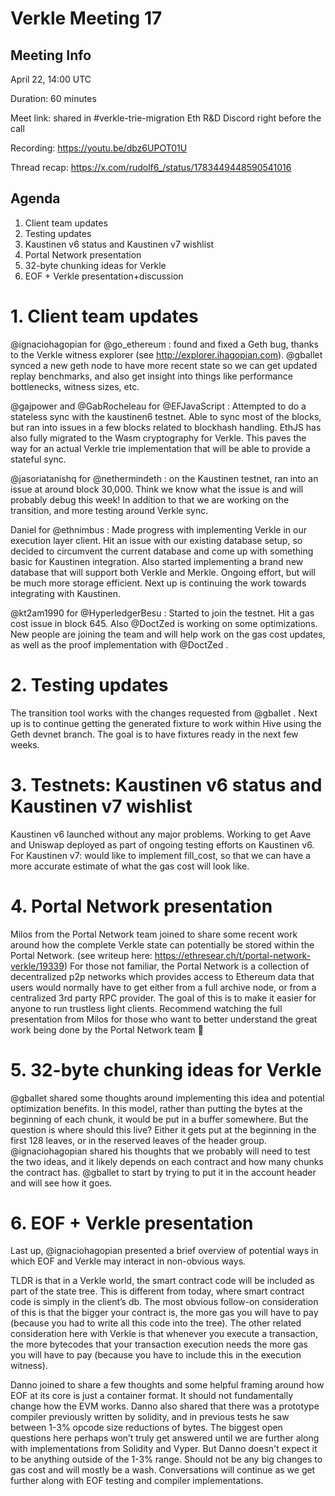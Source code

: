 # Verkle Meeting 17

## Meeting Info

April 22, 14:00 UTC

Duration: 60 minutes

Meet link: shared in #verkle-trie-migration Eth R&D Discord right before the call

Recording: https://youtu.be/dbz6UPOT01U

Thread recap: https://x.com/rudolf6_/status/1783449448590541016

## Agenda

1. Client team updates
2. Testing updates
3. Kaustinen v6 status and Kaustinen v7 wishlist
4. Portal Network presentation
5. 32-byte chunking ideas for Verkle
6. EOF + Verkle presentation+discussion

# 1. Client team updates
@ignaciohagopian
 for 
@go_ethereum
: found and fixed a Geth bug, thanks to the Verkle witness explorer (see http://explorer.ihagopian.com). 
@gballet
 synced a new geth node to have more recent state so we can get updated replay benchmarks, and also get insight into things like performance bottlenecks, witness sizes, etc. 

@gajpower
 and 
@GabRocheleau
 for 
@EFJavaScript
: Attempted to do a stateless sync with the kaustinen6 testnet. Able to sync most of the blocks, but ran into issues in a few blocks related to blockhash handling. EthJS has also fully migrated to the Wasm cryptography for Verkle. This paves the way for an actual Verkle trie implementation that will be able to provide a stateful sync.

@jasoriatanishq
 for 
@nethermindeth
: on the Kaustinen testnet, ran into an issue at around block 30,000. Think we know what the issue is and will probably debug this week! In addition to that we are working on the transition, and more testing around Verkle sync.

Daniel for 
@ethnimbus
: Made progress with implementing Verkle in our execution layer client. Hit an issue with our existing database setup, so decided to circumvent the current database and come up with something basic for Kaustinen integration. Also started implementing a brand new database that will support both Verkle and Merkle. Ongoing effort, but will be much more storage efficient. Next up is continuing the work towards integrating with Kaustinen.

@kt2am1990
 for 
@HyperledgerBesu
: Started to join the testnet. Hit a gas cost issue in block 645. Also 
@DoctZed
 is working on some optimizations. New people are joining the team and will help work on the gas cost updates, as well as the proof implementation with 
@DoctZed
.

# 2. Testing updates
The transition tool works with the changes requested from 
@gballet
. Next up is to continue getting the generated fixture to work within Hive using the Geth devnet branch. The goal is to have fixtures ready in the next few weeks.

# 3. Testnets: Kaustinen v6 status and Kaustinen v7 wishlist
Kaustinen v6 launched without any major problems. Working to get Aave and Uniswap deployed as part of ongoing testing efforts on Kaustinen v6. For Kaustinen v7: would like to implement fill_cost, so that we can have a more accurate estimate of what the gas cost will look like.

# 4. Portal Network presentation
Milos from the Portal Network team joined to share some recent work around how the complete Verkle state can potentially be stored within the Portal Network. (see writeup here: https://ethresear.ch/t/portal-network-verkle/19339) For those not familiar, the Portal Network is a collection of decentralized p2p networks which provides access to Ethereum data that users would normally have to get either from a full archive node, or from a centralized 3rd party RPC provider. The goal of this is to make it easier for anyone to run trustless light clients. Recommend watching the full presentation from Milos for those who want to better understand the great work being done by the Portal Network team 💜

# 5. 32-byte chunking ideas for Verkle
@gballet
 shared some thoughts around implementing this idea and potential optimization benefits. In this model, rather than putting the bytes at the beginning of each chunk, it would be put in a buffer somewhere. But the question is where should this live? Either it gets put at the beginning in the first 128 leaves, or in the reserved leaves of the header group. 
@ignaciohagopian
 shared his thoughts that we probably will need to test the two ideas, and it likely depends on each contract and how many chunks the contract has. 
@gballet
 to start by trying to put it in the account header and will see how it goes.

# 6. EOF + Verkle presentation
Last up, 
@ignaciohagopian
 presented a brief overview of potential ways in which EOF and Verkle may interact in non-obvious ways.

TLDR is that in a Verkle world, the smart contract code will be included as part of the state tree. This is different from today, where smart contract code is simply in the client’s db. The most obvious follow-on consideration of this is that the bigger your contract is, the more gas you will have to pay (because you had to write all this code into the tree). The other related consideration here with Verkle is that whenever you execute a transaction, the more bytecodes that your transaction execution needs the more gas you will have to pay (because you have to include this in the execution witness).

Danno joined to share a few thoughts and some helpful framing around how EOF at its core is just a container format. It should not fundamentally change how the EVM works. Danno also shared that there was a prototype compiler previously written by solidity, and in previous tests he saw between 1-3% opcode size reductions of bytes. The biggest open questions here perhaps won’t truly get answered until we are further along with implementations from Solidity and Vyper. But Danno doesn't expect it to be anything outside of the 1-3% range. Should not be any big changes to gas cost and will mostly be a wash. Conversations will continue as we get further along with EOF testing and compiler implementations.
